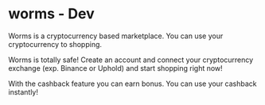 # worms - Dev

Worms is a cryptocurrency based marketplace. You can use your cryptocurrency to shopping.

Worms is totally safe! Create an account and connect your cryptocurrency exchange (exp. Binance or Uphold) and start shopping right now!

With the cashback feature you can earn bonus. You can use your cashback instantly!
